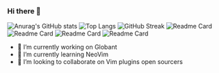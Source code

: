 ### Hi there 👋

![Anurag's GitHub stats](https://github-readme-stats.vercel.app/api?username=joshnavdev&count_private=true&show_icons=true&theme=nord)
![Top Langs](https://github-readme-stats.vercel.app/api/top-langs/?username=joshnavdev&count_private=true&show_icons=true&theme=nord&layout=compact)
![GitHub Streak](https://streak-stats.demolab.com?user=joshnavdev&theme=nord)
![Readme Card](https://github-readme-stats.vercel.app/api/pin/?username=joshnavdev&repo=dotfiles&theme=nord)
![Readme Card](https://github-readme-stats.vercel.app/api/pin/?username=joshnavdev&repo=nvim-nodejs-ide&theme=nord)
![Readme Card](https://github-readme-stats.vercel.app/api/pin/?username=joshnavdev&repo=indentation-multiline.nvim&theme=nord)
![Readme Card](https://github-readme-stats.vercel.app/api/pin/?username=joshnavdev&repo=jestjs.nvim&theme=nord)


- 🔭 I’m currently working on Globant
- 🌱 I’m currently learning NeoVim
- 👯 I’m looking to collaborate on Vim plugins open sourcers

<!--
**joshuanr5/joshuanr5** is a ✨ _special_ ✨ repository because its `README.md` (this file) appears on your GitHub profile.

Here are some ideas to get you started:

- 🔭 I’m currently working on Globant
- 🌱 I’m currently learning NeoVim
- 👯 I’m looking to collaborate on Vim plugins open sourcers
-->
